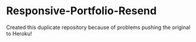 # Responsive-Portfolio-Resend
Created this duplicate repository because of problems pushing the original to Heroku!
